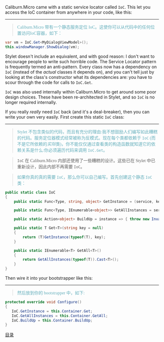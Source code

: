 Caliburn.Micro came with a static service locator called `IoC`. This let you access the IoC container from anywhere in your code, like this:

---
><font color="#63aebb" face="微软雅黑">Caliburn.Micro 带有一个静态服务定位 IoC。这使你可以从代码中的任何位置访问IoC容器，如下：</font>

```csharp
var vm = IoC.Get<MyDialogViewModel>();
this.windowManager.ShowDialog(vm);
```

Stylet doesn't include an equivalent, and with good reason: I don't want to encourage people to write such horrible code. The Service Locator pattern is frequently termed an anti-pattern. Every class now has a dependency on `IoC` (instead of the *actual* classes it depends on), and you can't tell just by looking at the class's constructor what its dependencies are: you have to scour through the code for calls to `IoC.Get`. 

`IoC` was also used internally within Caliburn.Micro to get around some poor design choices. These have been re-architected in Stylet, and so `IoC` is no longer required internally.

If you really *really* need `IoC` back (and it's a deal-breaker), then you can write your own very easily. First create this static `IoC` class:

---
><font color="#63aebb" face="微软雅黑">Stylet 不包含类似的代码，而且有充分的理由:我不想鼓励人们编写如此糟糕的代码。服务定位器模式经常被称为反模式。现在每个类都依赖于 `IoC` (而不是它所依赖的*实际*类)，你不能仅仅通过查看类的构造函数就知道它的依赖关系是什么:你必须遍历代码来调用 `IoC.Get`。

>`IoC` 在 Caliburn.Micro 内部还使用了一些糟糕的设计。这些已在 Stylet 中已重新设计，因此内部不再需要 `IoC`。

>如果你真的真的需要 `IoC`，那么你可以自己编写。首先创建这个静态 `IoC` 类：</font>

```csharp
public static class IoC
{
    public static Func<Type, string, object> GetInstance = (service, key) => { throw new InvalidOperationException("IoC is not initialized"); };

    public static Func<Type, IEnumerable<object>> GetAllInstances = service => { throw new InvalidOperationException("IoC is not initialized"); };

    public static Action<object> BuildUp = instance => { throw new InvalidOperationException("IoC is not initialized"); };

    public static T Get<T>(string key = null)
    {
        return (T)GetInstance(typeof(T), key);
    }

    public static IEnumerable<T> GetAll<T>()
    {
        return GetAllInstances(typeof(T)).Cast<T>();
    }
}
```

Then wire it into your bootstrapper like this:

---
><font color="#63aebb" face="微软雅黑">然后放到你的 bootstrapper 中，如下:</font>

```csharp
protected override void Configure()
{
   IoC.GetInstance = this.Container.Get;
   IoC.GetAllInstances = this.Container.GetAll;
   IoC.BuildUp = this.Container.BuildUp;
}
```

[目录](./Index.md)&nbsp;&nbsp;